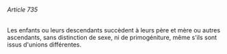 ###### Article 735

Les enfants ou leurs descendants succèdent à leurs père et mère ou autres ascendants, sans distinction de sexe, ni de primogéniture, même s'ils sont issus d'unions différentes.

